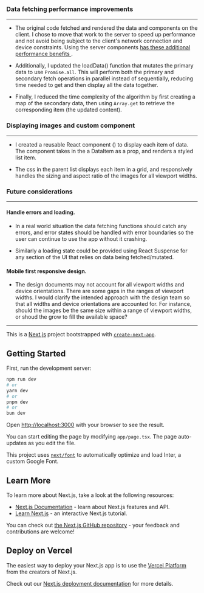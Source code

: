 ### Data fetching performance improvements

---

- The original code fetched and rendered the data and components on the client. I chose to move that work to the server to speed up performance and not avoid being subject to the client's network connection and device constraints. Using the server components [ has these additional performance benefits ](https://nextjs.org/docs/app/building-your-application/data-fetching/patterns#fetching-data-on-the-server).

- Additionally, I updated the loadData() function that mutates the primary data to use `Promise.all`. This will perform both the primary and secondary fetch operations in parallel instead of sequentially, reducing time needed to get and then display all the data together.

- Finally, I reduced the time complexity of the algorithm by first creating a map of the secondary data, then using `Array.get` to retrieve the corresponding item (the updated content).

### Displaying images and custom component

---

- I created a reusable React component (<DataItemCard>) to display each item of data. The component takes in the a DataItem as a prop, and renders a styled list item.

- The css in the parent list displays each item in a grid, and responsively handles the sizing and aspect ratio of the images for all viewport widths.

### Future considerations

---

#### Handle errors and loading.

- In a real world situation the data fetching functions should catch any errors, and error states should be handled with error boundaries so the user can continue to use the app without it crashing.

- Similarly a loading state could be provided using React Suspense for any section of the UI that relies on data being fetched/mutated.

#### Mobile first responsive design.

- The design documents may not account for all viewport widths and device orientations. There are some gaps in the ranges of viewport widths. I would clarify the intended approach with the design team so that all widths and device orientations are accounted for. For instance, should the images be the same size within a range of viewport widths, or shoud the grow to fill the available space?

---

This is a [Next.js](https://nextjs.org/) project bootstrapped with [`create-next-app`](https://github.com/vercel/next.js/tree/canary/packages/create-next-app).

## Getting Started

First, run the development server:

```bash
npm run dev
# or
yarn dev
# or
pnpm dev
# or
bun dev
```

Open [http://localhost:3000](http://localhost:3000) with your browser to see the result.

You can start editing the page by modifying `app/page.tsx`. The page auto-updates as you edit the file.

This project uses [`next/font`](https://nextjs.org/docs/basic-features/font-optimization) to automatically optimize and load Inter, a custom Google Font.

## Learn More

To learn more about Next.js, take a look at the following resources:

- [Next.js Documentation](https://nextjs.org/docs) - learn about Next.js features and API.
- [Learn Next.js](https://nextjs.org/learn) - an interactive Next.js tutorial.

You can check out [the Next.js GitHub repository](https://github.com/vercel/next.js/) - your feedback and contributions are welcome!

## Deploy on Vercel

The easiest way to deploy your Next.js app is to use the [Vercel Platform](https://vercel.com/new?utm_medium=default-template&filter=next.js&utm_source=create-next-app&utm_campaign=create-next-app-readme) from the creators of Next.js.

Check out our [Next.js deployment documentation](https://nextjs.org/docs/deployment) for more details.
